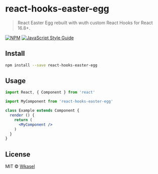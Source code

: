 # react-hooks-easter-egg

> React Easter Egg rebuilt with wuth custom React Hooks for React 16.8+.

[![NPM](https://img.shields.io/npm/v/react-hooks-easter-egg.svg)](https://www.npmjs.com/package/react-hooks-easter-egg) [![JavaScript Style Guide](https://img.shields.io/badge/code_style-standard-brightgreen.svg)](https://standardjs.com)

## Install

```bash
npm install --save react-hooks-easter-egg
```

## Usage

```jsx
import React, { Component } from 'react'

import MyComponent from 'react-hooks-easter-egg'

class Example extends Component {
  render () {
    return (
      <MyComponent />
    )
  }
}
```

## License

MIT © [Wkasel](https://github.com/Wkasel)

